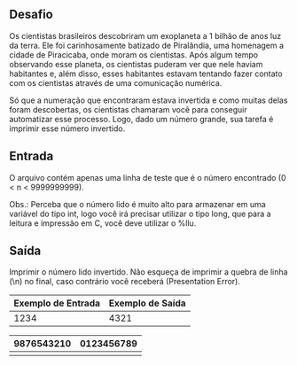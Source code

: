 ## Desafio

Os cientistas brasileiros descobriram um exoplaneta a 1 bilhão de  anos luz da terra. Ele foi carinhosamente batizado de Piralândia, uma  homenagem a cidade de Piracicaba, onde moram os cientistas. Após algum  tempo observando esse planeta, os cientistas puderam ver que nele haviam habitantes e, além disso, esses habitantes estavam tentando fazer  contato com os cientistas através de uma comunicação numérica. 

Só que a numeração que encontraram estava invertida e como muitas  delas foram descobertas, os cientistas chamaram você para conseguir  automatizar esse processo. Logo, dado um número grande, sua tarefa é  imprimir esse número invertido.

## Entrada

O arquivo contém apenas uma linha de teste que é o número encontrado (0 < n < 9999999999).

Obs.: Perceba que o número lido é muito alto para armazenar em uma  variável do tipo int, logo você irá precisar utilizar o tipo long, que  para a leitura e impressão em C, você deve utilizar o %llu.

## Saída

Imprimir o número lido invertido. Não esqueça de imprimir a quebra de linha (\n) no final, caso contrário você receberá (Presentation Error).

 

| Exemplo de Entrada | Exemplo de Saída |
| ------------------ | ---------------- |
| 1234               | 4321             |

| 9876543210 | 0123456789 |
| ---------- | ---------- |
|            |            |